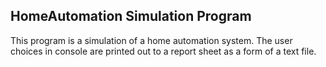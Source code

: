 
## HomeAutomation Simulation Program

This program is a simulation of a home automation system. The user choices in console are printed out to a report sheet as a form of a text file.
